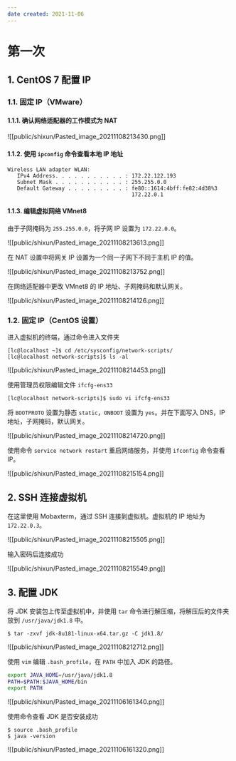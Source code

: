 ```yaml
---
date created: 2021-11-06
---
```



# 第一次

## 1. CentOS 7 配置 IP

### 1.1. 固定 IP（VMware）

#### 1.1.1. 确认网络适配器的工作模式为 NAT

![[public/shixun/Pasted_image_20211108213430.png]]

#### 1.1.2. 使用 `ipconfig` 命令查看本地 IP 地址

```shell
Wireless LAN adapter WLAN:
   IPv4 Address. . . . . . . . . . . : 172.22.122.193
   Subnet Mask . . . . . . . . . . . : 255.255.0.0
   Default Gateway . . . . . . . . . : fe80::1614:4bff:fe82:4d38%3
                                       172.22.0.1
```

#### 1.1.3. 编辑虚拟网络 VMnet8

由于子网掩码为 `255.255.0.0`，将子网 IP 设置为 `172.22.0.0`。

![[public/shixun/Pasted_image_20211108213613.png]]

在 NAT 设置中将网关 IP 设置为一个同一子网下不同于主机 IP 的值。

![[public/shixun/Pasted_image_20211108213752.png]]

在网络适配器中更改 VMnet8 的 IP 地址、子网掩码和默认网关。

![[public/shixun/Pasted_image_20211108214126.png]]

### 1.2. 固定 IP（CentOS 设置）

进入虚拟机的终端，通过命令进入文件夹

```shell
[lc@localhost ~]$ cd /etc/sysconfig/network-scripts/
[lc@localhost network-scripts]$ ls -al
```

![[public/shixun/Pasted_image_20211108214453.png]]

使用管理员权限编辑文件 `ifcfg-ens33`

```shell
[lc@localhost network-scripts]$ sudo vi ifcfg-ens33
```

将 `BOOTPROTO` 设置为静态 `static`，`ONBOOT` 设置为 `yes`。并在下面写入 DNS，IP 地址，子网掩码，默认网关。

![[public/shixun/Pasted_image_20211108214720.png]]

使用命令 `service network restart` 重启网络服务，并使用 `ifconfig` 命令查看 IP。

![[public/shixun/Pasted_image_20211108215154.png]]

## 2. SSH 连接虚拟机

在这里使用 Mobaxterm，通过 SSH 连接到虚拟机。虚拟机的 IP 地址为 `172.22.0.3`。

![[public/shixun/Pasted_image_20211108215505.png]]

输入密码后连接成功

![[public/shixun/Pasted_image_20211108215549.png]]

## 3. 配置 JDK

将 JDK 安装包上传至虚拟机中，并使用 `tar` 命令进行解压缩，将解压后的文件夹放到 `/usr/java/jdk1.8` 中。

```shell
$ tar -zxvf jdk-8u181-linux-x64.tar.gz -C jdk1.8/
```

![[public/shixun/Pasted_image_20211108212712.png]]

使用 `vim` 编辑 `.bash_profile`，在 `PATH` 中加入 JDK 的路径。

```bash
export JAVA_HOME=/usr/java/jdk1.8
PATH=$PATH:$JAVA_HOME/bin
export PATH
```

![[public/shixun/Pasted_image_20211106161340.png]]

使用命令查看 JDK 是否安装成功

```shell
$ source .bash_profile
$ java -version
```

![[public/shixun/Pasted_image_20211106161320.png]]
